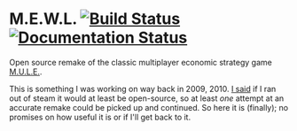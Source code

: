 # M.E.W.L. [![Build Status](https://travis-ci.org/LionsPhil/mewl.svg?branch=master)](https://travis-ci.org/LionsPhil/mewl) [![Documentation Status](https://readthedocs.org/projects/mewl/badge/?version=latest)](https://readthedocs.org/projects/mewl/?badge=latest)
Open source remake of the classic multiplayer economic strategy game [M.U.L.E.](https://en.wikipedia.org/wiki/M.U.L.E.).

This is something I was working on way back in 2009, 2010.
[I said](http://bringerp.free.fr/forum/viewtopic.php?p=420#p420) if I ran out of steam it would at least be open-source, so at least _one_ attempt at an accurate remake could be picked up and continued.
So here it is (finally); no promises on how useful it is or if I'll get back to it.
